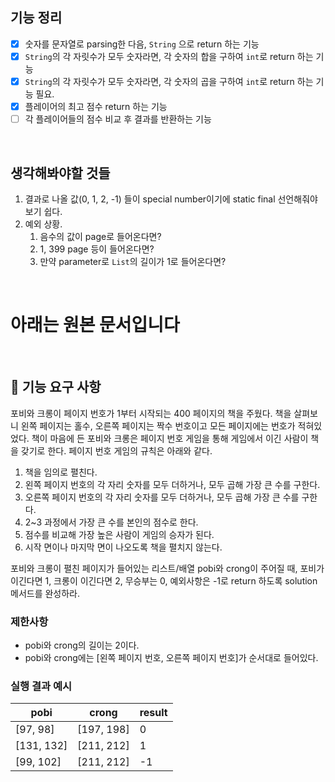 ## 기능 정리

- [x] 숫자를 문자열로 parsing한 다음, `String` 으로 return 하는 기능
- [x] `String`의 각 자릿수가 모두 숫자라면, 각 숫자의 합을 구하여 `int`로 return 하는 기능
- [x] `String`의 각 자릿수가 모두 숫자라면, 각 숫자의 곱을 구하여 `int`로 return 하는 기능 필요.
- [x] 플레이어의 최고 점수 return 하는 기능
- [ ] 각 플레이어들의 점수 비교 후 결과를 반환하는 기능

<br>

## 생각해봐야할 것들

1. 결과로 나올 값(0, 1, 2, -1) 들이 special number이기에 static final 선언해줘야 보기 쉽다.
2. 예외 상황. 
   1. 음수의 값이 page로 들어온다면?
   2. 1, 399 page 등이 들어온다면?
   3. 만약 parameter로 `List`의 길이가 1로 들어온다면?

<br>

# 아래는 원본 문서입니다

<br>

## 🚀 기능 요구 사항

포비와 크롱이 페이지 번호가 1부터 시작되는 400 페이지의 책을 주웠다. 책을 살펴보니 왼쪽 페이지는 홀수, 오른쪽 페이지는 짝수 번호이고 모든 페이지에는 번호가 적혀있었다. 책이 마음에 든 포비와 크롱은 페이지 번호 게임을 통해 게임에서 이긴 사람이 책을 갖기로 한다. 페이지 번호 게임의 규칙은 아래와 같다.

1. 책을 임의로 펼친다.
2. 왼쪽 페이지 번호의 각 자리 숫자를 모두 더하거나, 모두 곱해 가장 큰 수를 구한다.
3. 오른쪽 페이지 번호의 각 자리 숫자를 모두 더하거나, 모두 곱해 가장 큰 수를 구한다.
4. 2~3 과정에서 가장 큰 수를 본인의 점수로 한다.
5. 점수를 비교해 가장 높은 사람이 게임의 승자가 된다.
6. 시작 면이나 마지막 면이 나오도록 책을 펼치지 않는다.

포비와 크롱이 펼친 페이지가 들어있는 리스트/배열 pobi와 crong이 주어질 때, 포비가 이긴다면 1, 크롱이 이긴다면 2, 무승부는 0, 예외사항은 -1로 return 하도록 solution 메서드를 완성하라.

### 제한사항

- pobi와 crong의 길이는 2이다.
- pobi와 crong에는 [왼쪽 페이지 번호, 오른쪽 페이지 번호]가 순서대로 들어있다.

### 실행 결과 예시

| pobi | crong | result |
| --- | --- | --- |
| [97, 98] | [197, 198] | 0 |
| [131, 132] | [211, 212] | 1 |
| [99, 102] | [211, 212] | -1 |

